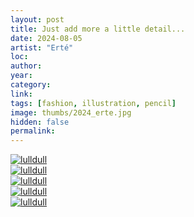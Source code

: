 ```yaml
---
layout: post
title: Just add more a little detail...
date: 2024-08-05
artist: "Erté"
loc: 
author: 
year: 
category: 
link: 
tags: [fashion, illustration, pencil]
image: thumbs/2024_erte.jpg
hidden: false
permalink:
---
```



<div class="post_image">
	<a href="{{ site.baseurl }}/images/posts/2024_erte/005.jpg" target="_blank">
	<img src="{{ site.baseurl }}/images/posts/2024_erte/005.jpg" alt="lulldull"></a>
</div>


<div class="post_image">
	<a href="{{ site.baseurl }}/images/posts/2024_erte/001.jpg" target="_blank">
	<img src="{{ site.baseurl }}/images/posts/2024_erte/001.jpg" alt="lulldull"></a>
</div>

<div class="post_image">
	<a href="{{ site.baseurl }}/images/posts/2024_erte/002.jpg" target="_blank">
	<img src="{{ site.baseurl }}/images/posts/2024_erte/002.jpg" alt="lulldull"></a>
</div>

<div class="post_image">
	<a href="{{ site.baseurl }}/images/posts/2024_erte/003.jpg" target="_blank">
	<img src="{{ site.baseurl }}/images/posts/2024_erte/003.jpg" alt="lulldull"></a>
</div>

<div class="post_image">
	<a href="{{ site.baseurl }}/images/posts/2024_erte/004.jpg" target="_blank">
	<img src="{{ site.baseurl }}/images/posts/2024_erte/004.jpg" alt="lulldull"></a>
</div>

